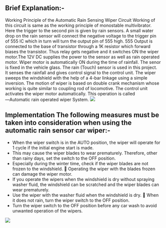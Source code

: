 ## Brief Explanation:-
   Working Principle of the Automatic Rain Sensing Wiper Circuit Working of this circuit is same as the working principle of monostable multivibrator. Here the trigger to the second pin is given by rain sensors. A small water drop on the rain sensor will connect the negative voltage to the trigger pin  of  555 IC which  in turn  will turn  the output pin of 555 high. 555 Output is connected to the base of transistor through a 1K resistor which forward biases the transistor. Thus relay gets negative and it switches ON the wiper motor.The 12V DC supplies the power to the sensor as well as rain operated motor. Wiper motor is automatically ON during the time of rainfall. The senor is fixed in the vehicle glass. The rain (Touch) sensor is used in this project. It senses the rainfall and gives control signal to the control unit. The wiper sweeps the windshield with the help of a 4-bar linkage using a simple inversion. The motion of wiper is based on double crank mechanism whose working is quite similar to coupling rod of locomotive. The control unit activates the wiper motor automatically. This operation is called ―Automatic rain operated wiper System.
   ![](https://www.researchgate.net/profile/Lubna_Alazzawi/publication/275643772/figure/fig3/AS:643176612253696@1530356662366/Block-diagram-of-the-windshield-wiper-system_Q320.jpg)


   ## Implementation The  following  measures must  be taken  into consideration  when using  the automatic  rain sensor car wiper:-


   * When the wiper switch is in the AUTO position, the wiper will operate for 1 cycle if the initial engine start is made. 
   * This may cause the wiper blades to wear prematurely. Therefore, other than rainy days, set the switch to the OFF position. 
   * Especially during the winter time, check if the wiper blades are not frozen to the windshield.  Operating  the  wiper with  the  blades  frozen can  damage  the  wiper motor.  
   * If  you operate  the  wipers when  the windshield is  dry without  spraying washer fluid,  the windshield  can be  scratched and  the wiper  blades can  wear prematurely.  
   * Use the wiper with the washer fluid when the windshield is dry.  When it does not rain, turn the wiper switch to the OFF position. 
   *  Turn the wiper switch to the OFF position before any car wash to avoid unwanted operation of the wipers. 

   ![](https://qph.fs.quoracdn.net/main-qimg-e15ad64317a4c0ec550ccc314f659f59-c)